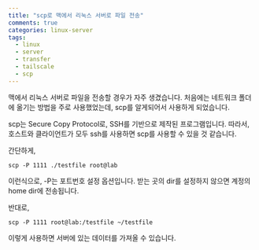 ```yaml
---
title: "scp로 맥에서 리눅스 서버로 파일 전송"
comments: true
categories: linux-server
tags:
  - linux
  - server
  - transfer
  - tailscale
  - scp
---
```


맥에서 리눅스 서버로 파일을 전송할 경우가 자주 생겼습니다. 
처음에는 네트워크 폴더에 옮기는 방법을 주로 사용했었는데, scp를 알게되어서 사용하게 되었습니다.

scp는 Secure Copy Protocol로, SSH를 기반으로 제작된 프로그램입니다. 따라서, 호스트와 클라이언트가 모두 ssh를 사용하면 scp를 사용할 수 있을 것 같습니다.

간단하게, 
```shell
scp -P 1111 ./testfile root@lab
```

이런식으로, -P는 포트번호 설정 옵션입니다.
받는 곳의 dir를 설정하지 않으면 계정의 home dir에 전송됩니다.

반대로,
```shell
scp -P 1111 root@lab:/testfile ~/testfile
```

이렇게 사용하면 서버에 있는 데이터를 가져올 수 있습니다.